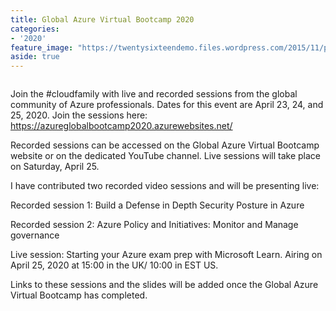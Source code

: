 ```yaml
---
title: Global Azure Virtual Bootcamp 2020
categories:
- '2020'
feature_image: "https://twentysixteendemo.files.wordpress.com/2015/11/post.png"
aside: true
---
```




<figure class="wp-block-image size-large"><img src="https://captainhyperscaler.files.wordpress.com/2020/04/globalazure.png?w=432" alt="" class="wp-image-614"/></figure>


Join the #cloudfamily with live and recorded sessions from the global community of Azure professionals.  Dates for this event are April 23, 24, and 25, 2020.  Join the sessions here: <a href="https://azureglobalbootcamp2020.azurewebsites.net/">https://azureglobalbootcamp2020.azurewebsites.net/</a>

Recorded sessions can be accessed on the Global Azure Virtual Bootcamp website or on the dedicated YouTube channel.  Live sessions will take place on Saturday, April 25.  

I have contributed two recorded video sessions and will be presenting live:

Recorded session 1: Build a Defense in Depth Security Posture in Azure

Recorded session 2: Azure Policy and Initiatives: Monitor and Manage governance

Live session: Starting your Azure exam prep with Microsoft Learn. Airing on April 25, 2020 at 15:00 in the UK/ 10:00 in EST US. 

Links to these sessions and the slides will be added once the Global Azure Virtual Bootcamp has completed.
